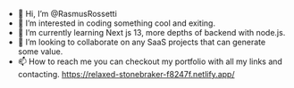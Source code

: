 - 👋 Hi, I’m @RasmusRossetti
- 👀 I’m interested in 
  coding something cool and exiting.
- 🌱 I’m currently learning 
  Next js 13, more depths of backend with node.js. 
- 💞️ I’m looking to collaborate 
  on any SaaS projects that can generate some value.
- 📫 How to reach me 
  you can checkout my portfolio with all my links and contacting.
  https://relaxed-stonebraker-f8247f.netlify.app/

<!---
RasmusRossetti/RasmusRossetti is a ✨ special ✨ repository because its `README.md` (this file) appears on your GitHub profile.
You can click the Preview link to take a look at your changes.
--->
